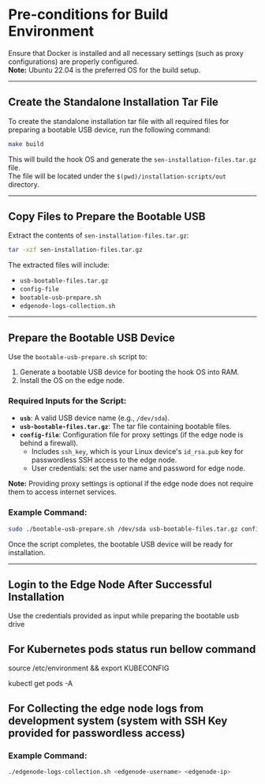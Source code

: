 # Pre-conditions for Build Environment

Ensure that Docker is installed and all necessary settings (such as proxy configurations) are properly configured.  
**Note:** Ubuntu 22.04 is the preferred OS for the build setup.

---

## Create the Standalone Installation Tar File

To create the standalone installation tar file with all required files for preparing a bootable USB device, run the following command:

```bash
make build
```

This will build the hook OS and generate the `sen-installation-files.tar.gz` file.  
The file will be located under the `$(pwd)/installation-scripts/out` directory.

---

## Copy Files to Prepare the Bootable USB

Extract the contents of `sen-installation-files.tar.gz`:

```bash
tar -xzf sen-installation-files.tar.gz
```

The extracted files will include:

- `usb-bootable-files.tar.gz`
- `config-file` 
- `bootable-usb-prepare.sh`
- `edgenode-logs-collection.sh`
---

## Prepare the Bootable USB Device

Use the `bootable-usb-prepare.sh` script to:

1. Generate a bootable USB device for booting the hook OS into RAM.
2. Install the OS on the edge node.

### Required Inputs for the Script:

- **`usb`**: A valid USB device name (e.g., `/dev/sda`).
- **`usb-bootable-files.tar.gz`**: The tar file containing bootable files.
- **`config-file`**: Configuration file for proxy settings (if the edge node is behind a firewall).  
    - Includes `ssh_key`, which is your Linux device's `id_rsa.pub` key for passwordless SSH access to the edge node.
    - User credentials: set the user name and password for edge node.

**Note:** Providing proxy settings is optional if the edge node does not require them to access internet services.

### Example Command:

```bash
sudo ./bootable-usb-prepare.sh /dev/sda usb-bootable-files.tar.gz config-file
```

Once the script completes, the bootable USB device will be ready for installation.

---

## Login to the Edge Node After Successful Installation

Use the credentials provided as input while preparing the bootable usb drive

## For Kubernetes pods status run bellow command

source /etc/environment && export KUBECONFIG

kubectl get pods -A

## For Collecting the edge node logs from development system (system with SSH Key provided for passwordless access)

### Example Command:

```bash 
./edgenode-logs-collection.sh <edgenode-username> <edgenode-ip>

